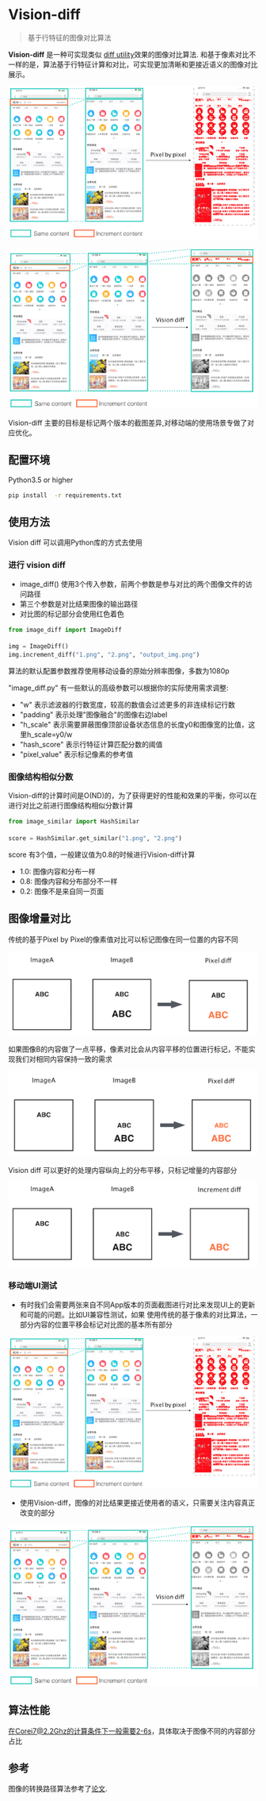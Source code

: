 # Vision-diff

> 基于行特征的图像对比算法

**Vision-diff** 是一种可实现类似 [diff utility](https://en.wikipedia.org/wiki/Diff)效果的图像对比算法. 
和基于像素对比不一样的是，算法基于行特征计算和对比，可实现更加清晰和更接近语义的图像对比展示。

![](image/image_4.png)

![](image/image_5.png)

Vision-diff 主要的目标是标记两个版本的截图差异,对移动端的使用场景专做了对应优化。

## 配置环境

Python3.5 or higher

```bash
pip install  -r requirements.txt
```

## 使用方法

Vision diff 可以调用Python库的方式去使用

### 进行 vision diff

- image_diff() 使用3个传入参数，前两个参数是参与对比的两个图像文件的访问路径
- 第三个参数是对比结果图像的输出路径
- 对比图的标记部分会使用红色着色

```python
from image_diff import ImageDiff

img = ImageDiff()
img.increment_diff("1.png", "2.png", "output_img.png")
```

算法的默认配置参数推荐使用移动设备的原始分辨率图像，多数为1080p

"image_diff.py" 有一些默认的高级参数可以根据你的实际使用需求调整:
  - "w" 表示滤波器的行数宽度，较高的数值会过滤更多的非连续标记行数
  - "padding" 表示处理"图像融合"的图像右边label
  - "h_scale" 表示需要屏蔽图像顶部设备状态信息的长度y0和图像宽的比值，这里h_scale=y0/w
  - "hash_score" 表示行特征计算匹配分数的阈值
  - "pixel_value" 表示标记像素的参考值


### 图像结构相似分数

Vision-diff的计算时间是O(ND)的，为了获得更好的性能和效果的平衡，你可以在进行对比之前进行图像结构相似分数计算

```python
from image_similar import HashSimilar

score = HashSimilar.get_similar("1.png", "2.png")
```

score 有3个值，一般建议值为0.8的时候进行Vision-diff计算

  - 1.0: 图像内容和分布一样
  - 0.8: 图像内容和分布部分不一样
  - 0.2: 图像不是来自同一页面


## 图像增量对比
传统的基于Pixel by Pixel的像素值对比可以标记图像在同一位置的内容不同

![](image/image_1.png)

如果图像B的内容做了一点平移，像素对比会从内容平移的位置进行标记，不能实现我们对相同内容保持一致的需求

![](image/image_2.png)

Vision diff 可以更好的处理内容纵向上的分布平移，只标记增量的内容部分 

![](image/image_3.png)

### 移动端UI测试
- 有时我们会需要两张来自不同App版本的页面截图进行对比来发现UI上的更新和可能的问题。比如UI兼容性测试，如果
使用传统的基于像素的对比算法，一部分内容的位置平移会标记对比图的基本所有部分

![](image/image_4.png)

- 使用Vision-diff，图像的对比结果更接近使用者的语义，只需要关注内容真正改变的部分

![](image/image_5.png)


## 算法性能

在Corei7@2.2Ghz的计算条件下一般需要2-6s，具体取决于图像不同的内容部分占比

## 参考

图像的转换路径算法参考了[论文](http://www.xmailserver.org/diff2.pdf).
